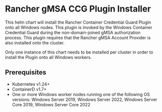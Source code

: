 # Rancher gMSA CCG Plugin Installer

This helm chart will install the Rancher Container Credential Guard Plugin onto all Windows nodes. This plugin is invoked by the Windows Container Credential Guard during the non-domain-joined gMSA authorization process. This plugin requires that the Rancher gMSA Account Provider is also installed onto the cluster. 

Only one instance of this chart needs to be installed per cluster in order to install the Plugin onto all Windows workers. 

## Prerequisites

+ Kubernetes v1.24+
+ ContainerD v1.7+
+ One or more Windows worker nodes running one of the following OS versions: Windows Server 2019, Windows Server 2022, Windows Server Core 2019, Windows Server Core 2022

